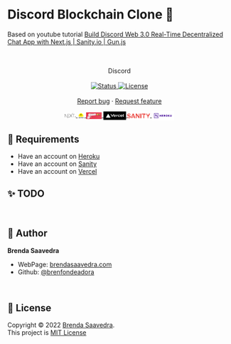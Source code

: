 # Discord Blockchain Clone 👋

Based on youtube tutorial [Build Discord Web 3.0 Real-Time Decentralized Chat App with Next.js | Sanity.io | Gun.js](https://www.youtube.com/watch?v=ZsV-jDk7dS8)

<p align="center">
<!--<a href="https://62fbf30c2cdeff0008e057eb--bsc-coinmarketcap-clone-blockchain.netlify.app/">
<img src="images/home.png" align="center" width="80%">
</a>  -->
<br><br>
     Discord
    <br><br>
    <a href="#">
    <img alt="Status" src="https://img.shields.io/badge/Status-WIP-red.svg" />
  </a>
  <a href="#">
    <img alt="License" src="https://img.shields.io/badge/License-MIT-orange.svg" />
  </a>
  <br>
    <br>
    <a href="https://github.com/brenfondeadora/discord-clone-blockchain/issues/new">Report bug</a>
    ·
    <a href="https://github.com/brenfondeadora/discord-clone-blockchain/issues/new">Request feature</a>
</p>

<p align="center">
<a href="https://nextjs.org/">
  <img src="images/nextjs.png" align="center" width="5%" >
</a>  
<a href="https://hardhat.org/">
<img src="images/hardhat.png" align="center" width="3%">
</a>   
<a href="https://gun.eco/">
<img src="images/gunjs.png" align="center" width="7%">
</a>    
<a href="https://vercel.com/">
<img src="images/vercel.png" align="center" width="10%">
</a>      
<a href="https://www.sanity.io/">
<img src="images/sanity.png" align="center" width="10%">
</a>     
<a href="https://www.heroku.com/">
<img src="images/heroku.png" align="center" width="10%">
</a>  
</p>

## 🤖 Requirements

- Have an account on [Heroku](https://www.heroku.com/)
- Have an account on [Sanity](https://www.sanity.io/)
- Have an account on [Vercel](https://vercel.com/)

## ✨ TODO



<br>

## 👤 Author

**Brenda Saavedra**

- WebPage: [brendasaavedra.com](http://brendasaavedra.com)
- Github: [@brenfondeadora](https://github.com/brenfondeadora/)

<br>

## 📝 License

Copyright © 2022 [Brenda Saavedra](https://github.com/brenfondeadora).<br />
This project is [MIT License](LICENSE)
